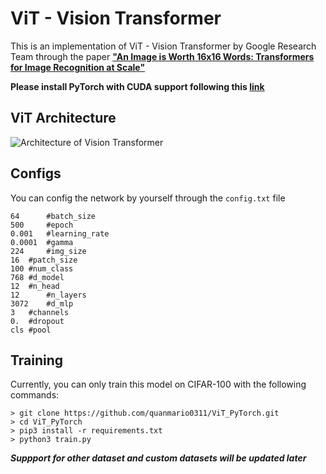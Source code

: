 ﻿# ViT - Vision Transformer

This is an implementation of ViT - Vision Transformer by Google Research Team through the paper [**"An Image is Worth 16x16 Words: Transformers for Image Recognition at Scale"**](https://arxiv.org/abs/2010.11929)

**Please install PyTorch with CUDA support following this [link](https://pytorch.org/get-started/locally/)**

## ViT Architecture
![Architecture of Vision Transformer](https://neurohive.io/wp-content/uploads/2020/10/rsz_cov.png)

## Configs
You can config the network by yourself through the `config.txt` file

```
64      #batch_size
500     #epoch
0.001   #learning_rate
0.0001  #gamma
224     #img_size
16 	#patch_size
100	#num_class
768	#d_model
12	#n_head
12      #n_layers
3072    #d_mlp
3	#channels
0.	#dropout
cls	#pool
```

## Training
Currently, you can only train this model on CIFAR-100 with the following commands:

`> git clone https://github.com/quanmario0311/ViT_PyTorch.git`\
`> cd ViT_PyTorch`\
`> pip3 install -r requirements.txt`\
`> python3 train.py`

***Suppport for other dataset and custom datasets will be updated later***

